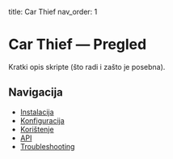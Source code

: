 title: Car Thief
nav_order: 1

# Car Thief — Pregled

Kratki opis skripte (što radi i zašto je posebna).

## Navigacija
- [Instalacija](install.md)
- [Konfiguracija](config.md)
- [Korištenje](usage.md)
- [API](api.md)
- [Troubleshooting](troubleshooting.md)
